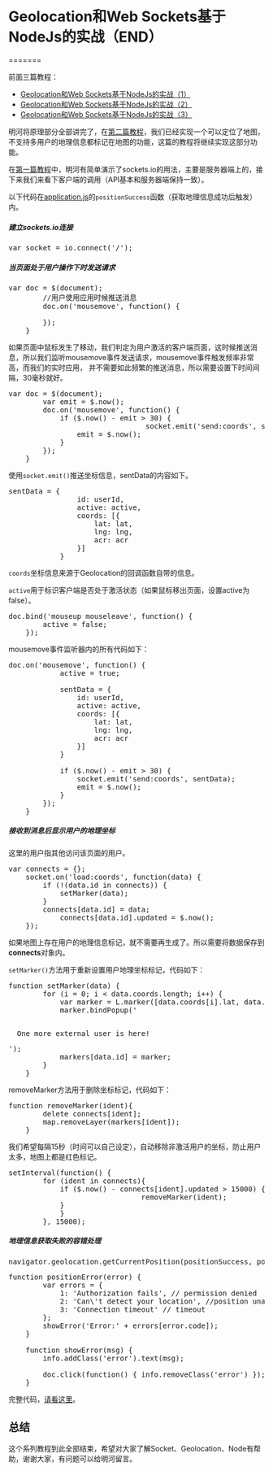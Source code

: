 # Geolocation和Web Sockets基于NodeJs的实战（END）
=======

前面三篇教程：

*   [Geolocation和Web Sockets基于NodeJs的实战（1）][1]
*   [Geolocation和Web Sockets基于NodeJs的实战（2）][2]
*   [Geolocation和Web Sockets基于NodeJs的实战（3）][3]

明河将原理部分全部讲完了，在[第二篇教程][4]，我们已经实现一个可以定位了地图，不支持多用户的地理信息都标记在地图的功能，这篇的教程将继续实现这部分功能。

在[第一篇教程][5]中，明河有简单演示了sockets.io的用法，主要是服务器端上的，接下来我们来看下客户端的调用（API基本和服务器端保持一致）。

以下代码在[application.js][6]的`positionSuccess`函数（获取地理信息成功后触发）内。

##### 建立sockets.io连接

<pre class='brush: js; '>var socket = io.connect('/');
</pre>

##### 当页面处于用户操作下时发送请求

<pre class='brush: js; '>var doc = $(document);
        //用户使用应用时候推送消息
        doc.on('mousemove', function() {
            
        });
    }
</pre>

如果页面中鼠标发生了移动，我们判定为用户激活的客户端页面，这时候推送消息，所以我们监听mousemove事件发送请求，mousemove事件触发频率非常高，而我们的实时应用， 并不需要如此频繁的推送消息，所以需要设置下时间间隔，30毫秒就好。

<pre class='brush: js; '>var doc = $(document);
        var emit = $.now();
        doc.on('mousemove', function() {
            if ($.now() - emit > 30) {
                                socket.emit('send:coords', sentData);
                emit = $.now();
            }
        });
    }
</pre>

使用`socket.emit()`推送坐标信息，sentData的内容如下。

<pre class='brush: js; '>sentData = {
                id: userId,
                active: active,
                coords: [{
                    lat: lat,
                    lng: lng,
                    acr: acr
                }]
            }
</pre>

`coords`坐标信息来源于Geolocation的回调函数自带的信息。

`active`用于标识客户端是否处于激活状态（如果鼠标移出页面，设置active为false）。

<pre class='brush: js; '>doc.bind('mouseup mouseleave', function() {
        active = false;
    });
</pre>

mousemove事件监听器内的所有代码如下：

<pre class='brush: js; '>doc.on('mousemove', function() {
            active = true; 

            sentData = {
                id: userId,
                active: active,
                coords: [{
                    lat: lat,
                    lng: lng,
                    acr: acr
                }]
            }

            if ($.now() - emit > 30) {
                socket.emit('send:coords', sentData);
                emit = $.now();
            }
        });
    }
</pre>

##### 接收到消息后显示用户的地理坐标

这里的用户指其他访问该页面的用户。

<pre class='brush: js; '>var connects = {};
    socket.on('load:coords', function(data) {
        if (!(data.id in connects)) {
            setMarker(data);
        }
        connects[data.id] = data;
            connects[data.id].updated = $.now(); 
    });
</pre>

如果地图上存在用户的地理信息标记，就不需要再生成了。所以需要将数据保存到**connects**对象内。

`setMarker()`方法用于重新设置用户地理坐标标记，代码如下：

<pre class='brush: js; '>function setMarker(data) {
        for (i = 0; i &lt; data.coords.length; i++) {
            var marker = L.marker([data.coords[i].lat, data.coords[i].lng], { icon: yellowIcon }).addTo(map);
            marker.bindPopup('<p>
  One more external user is here!
</p>');
            markers[data.id] = marker;
        }
    }
</pre>

removeMarker方法用于删除坐标标记，代码如下：

<pre class='brush: js; '>function removeMarker(ident){
        delete connects[ident];
        map.removeLayer(markers[ident]);
    }
</pre>

我们希望每隔15秒（时间可以自己设定），自动移除非激活用户的坐标，防止用户太多，地图上都是红色标记。

<pre class='brush: js; '>setInterval(function() {
        for (ident in connects){
            if ($.now() - connects[ident].updated > 15000) {
                               removeMarker(ident);
            }
            }
        }, 15000);
</pre>

##### 地理信息获取失败的容错处理

<pre class='brush: js; '>navigator.geolocation.getCurrentPosition(positionSuccess, positionError, { enableHighAccuracy: true });
</pre>

<pre class='brush: js; '>function positionError(error) {
        var errors = {
            1: 'Authorization fails', // permission denied
            2: 'Can\'t detect your location', //position unavailable
            3: 'Connection timeout' // timeout
        };
        showError('Error:' + errors[error.code]);
    }

    function showError(msg) {
        info.addClass('error').text(msg);

        doc.click(function() { info.removeClass('error') });
    }
</pre>

完整代码，<a href="https://github.com/minghe/36ria-demo/blob/master/node/geolocation/public/js/application.js" target="_blank">请看这里</a>。

## 总结

这个系列教程到此全部结束，希望对大家了解Socket、Geolocation、Node有帮助，谢谢大家，有问题可以给明河留言。

 [1]: http://www.36ria.com/5914 "Geolocation和Web Sockets基于NodeJs的实战（1）"
 [2]: http://www.36ria.com/5943 "Geolocation和Web Sockets基于NodeJs的实战（2）"
 [3]: http://www.36ria.com/6045 "Geolocation和Web Sockets基于NodeJs的实战（3）"
 [4]: http://www.36ria.com/5943
 [5]: http://www.36ria.com/5914
 [6]: https://github.com/minghe/36ria-demo/blob/master/node/geolocation/public/js/application.js


